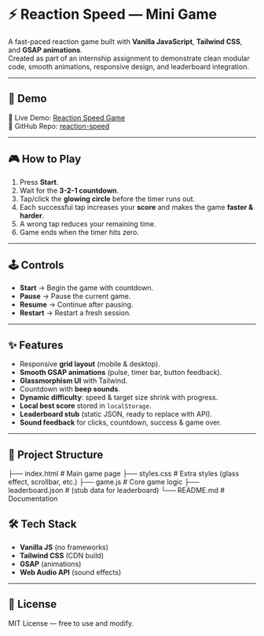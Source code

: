 # ⚡ Reaction Speed — Mini Game

A fast-paced reaction game built with **Vanilla JavaScript**, **Tailwind CSS**, and **GSAP animations**.  
Created as part of an internship assignment to demonstrate clean modular code, smooth animations, responsive design, and leaderboard integration.

---

## 🚀 Demo
🔗 Live Demo: [Reaction Speed Game](https://reaction-speed-nine.vercel.app/)  
📂 GitHub Repo: [reaction-speed](https://github.com/jeshu2004/Reaction-speed)

---

## 🎮 How to Play
1. Press **Start**.
2. Wait for the **3-2-1 countdown**.
3. Tap/click the **glowing circle** before the timer runs out.
4. Each successful tap increases your **score** and makes the game **faster & harder**.
5. A wrong tap reduces your remaining time.
6. Game ends when the timer hits zero.

---

## 🕹️ Controls
- **Start** → Begin the game with countdown.  
- **Pause** → Pause the current game.  
- **Resume** → Continue after pausing.  
- **Restart** → Restart a fresh session.  

---

## ✨ Features
- Responsive **grid layout** (mobile & desktop).
- **Smooth GSAP animations** (pulse, timer bar, button feedback).
- **Glassmorphism UI** with Tailwind.
- Countdown with **beep sounds**.
- **Dynamic difficulty**: speed & target size shrink with progress.
- **Local best score** stored in `localStorage`.
- **Leaderboard stub** (static JSON, ready to replace with API).
- **Sound feedback** for clicks, countdown, success & game over.

---
## 📂 Project Structure
├── index.html # Main game page
├── styles.css # Extra styles (glass effect, scrollbar, etc.)
├── game.js # Core game logic
├── leaderboard.json # (stub data for leaderboard)
└── README.md # Documentation

## 🛠️ Tech Stack
- **Vanilla JS** (no frameworks)
- **Tailwind CSS** (CDN build)
- **GSAP** (animations)
- **Web Audio API** (sound effects)

---

## 📜 License
MIT License — free to use and modify.

